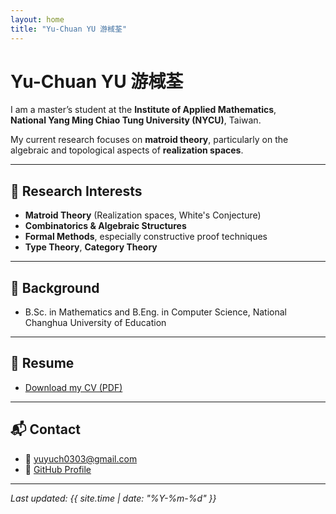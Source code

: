 ```yaml
---
layout: home
title: "Yu-Chuan YU 游棫荃"
---
```

# Yu-Chuan YU 游棫荃
I am a master’s student at the **Institute of Applied Mathematics**,  
**National Yang Ming Chiao Tung University (NYCU)**, Taiwan.

My current research focuses on **matroid theory**, particularly on the algebraic and topological aspects of **realization spaces**.

---

## 🔬 Research Interests

- **Matroid Theory** (Realization spaces, White's Conjecture)
- **Combinatorics & Algebraic Structures**
- **Formal Methods**, especially constructive proof techniques
- **Type Theory**, **Category Theory**

---

## 🧠 Background

- B.Sc. in Mathematics and B.Eng. in Computer Science, National Changhua University of Education  

---

## 📄 Resume

- [Download my CV (PDF)](/yych_CV.pdf)

---

## 📬 Contact

- 📧 yuyuch0303@gmail.com  
- 🔗 [GitHub Profile](https://github.com/yych0303)

---
_Last updated: {{ site.time | date: "%Y-%m-%d" }}_
